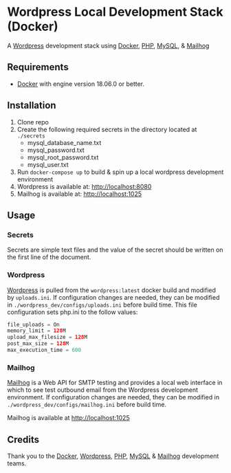 # Wordpress Local Development Stack (Docker)

A [Wordpress] development stack using [Docker], [PHP], [MySQL], & [Mailhog]

## Requirements

* [Docker] with engine version 18.06.0 or better.

## Installation
1. Clone repo
2. Create the following required secrets in the directory located at `./secrets`
    * mysql_database_name.txt
    * mysql_password.txt
    * mysql_root_password.txt
    * mysql_user.txt
3. Run `docker-compose up` to build & spin up a local wordpress development environment
4. Wordpress is available at: [http://localhost:8080](http://localhost:8080)
5. Mailhog is available at: [http://localhost:1025](http://localhost:1025)

## Usage
### Secrets
Secrets are simple text files and the value of the secret should be written on the first line of the document.

### Wordpress
[Wordpress] is pulled from the `wordpress:latest` docker build and modified by `uploads.ini`. If configuration changes are needed,  they can be modified in `./wordpress_dev/configs/uploads.ini` before build time. This file configuration sets php.ini to the follow values:

  ``` php
  file_uploads = On
  memory_limit = 128M
  upload_max_filesize = 128M
  post_max_size = 128M
  max_execution_time = 600
  ```

### Mailhog
[Mailhog] is a Web API for SMTP testing and provides a local web interface in which to see test outbound email from the Wordpress development environment. If configuration changes are needed, they can be modified in `./wordpress_dev/configs/mailhog.ini` before build time.

Mailhog is available at [http://localhost:1025](http://localhost:1025)

## Credits
Thank you to the [Docker], [Wordpress], [PHP], [MySQL] & [Mailhog] development teams.

[Docker]: https://www.docker.com
[Wordpress]: https://www.wordpress.org/
[PHP]: https://www.php.net/
[MySQL]: https://www.mysql.com/
[Mailhog]: https://github.com/mailhog/MailHog